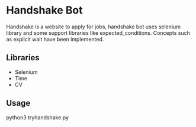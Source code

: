 # Handshake Bot

Handshake is a website to apply for jobs, handshake bot uses selenium library and some support libraries like expected_conditions. Concepts such as explicit wait have been implemented. 

## Libraries

- Selenium
- Time
- CV

## Usage

python3 tryhandshake.py



